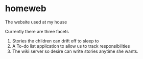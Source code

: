 # homeweb
The website used at my house

Currently there are three facets
1) Stories the children can drift off to sleep to
2) A To-do list application to allow us to track responsibilities
3) The wiki server so desire can write stories anytime she wants.
